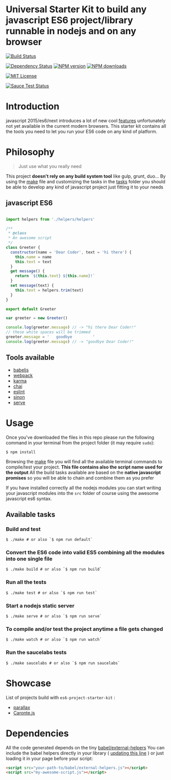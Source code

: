 Universal Starter Kit to build any javascript ES6 project/library runnable in nodejs and on any browser
====================

[![Build Status][travis-image]][travis-url]

[![Dependency Status][gemnasium-image]][gemnasium-url]
[![NPM version][npm-version-image]][npm-url]
[![NPM downloads][npm-downloads-image]][npm-url]

[![MIT License][license-image]][license-url]

[![Sauce Test Status][saucelabs-image]][saucelabs-url]


# Introduction

javascript 2015/es6/next introduces a lot of new cool [features](https://babeljs.io/features.html) unfortunately not yet available in the current modern browsers. This starter kit contains all the tools you need to let you run your ES6 code on any kind of platform.

# Philosophy

> Just use what you really need

This project __doesn't rely on any build system tool__ like gulp, grunt, duo...
By using the [make](make) file and customizing the tasks in the [tasks](tasks) folder you should be able to develop any kind of javascript project just fitting it to your needs

## javascript ES6

```javascript

import helpers from './helpers/helpers'

/**
 * @class
 * An awesome script
 */
class Greeter {
  constructor(name = 'Dear Coder', text = 'hi there') {
    this.name = name
    this.text = text
  }
  get message() {
    return `${this.text} ${this.name}!`
  }
  set message(text) {
    this.text = helpers.trim(text)
  }
}

export default Greeter
```

```javascript
var greeter = new Greeter()

console.log(greeter.message) // -> "hi there Dear Coder!"
// these white spaces will be trimmed
greeter.message = '   goodbye         '
console.log(greeter.message) // -> "goodbye Dear Coder!"

```


## Tools available

- [babeljs](https://babeljs.io/)
- [webpack](https://github.com/webpack/webpack)
- [karma](https://github.com/karma-runner/karma)
- [chai](https://github.com/chaijs/chai)
- [eslint](https://github.com/eslint/eslint)
- [sinon](https://github.com/cjohansen/Sinon.JS)
- [serve](https://github.com/tj/serve)

# Usage

Once you've downloaded the files in this repo please run the following command in your terminal from the project folder (it may require `sudo`):

```shell
$ npm install
```

Browsing the [make](make) file you will find all the available terminal commands to compile/test your project. __This file contains also the script name used for the output__
All the build tasks available are based on the __native javascript promises__ so you will be able to chain and combine them as you prefer

If you have installed correctly all the nodejs modules you can start writing your javascript modules into the `src` folder of course using the awesome javascript es6 syntax.

## Available tasks

### Build and test
```shell
$ ./make # or also `$ npm run default`
```

### Convert the ES6 code into valid ES5 combining all the modules into one single file
```shell
$ ./make build # or also `$ npm run build`
```

### Run all the tests
```shell
$ ./make test # or also `$ npm run test`
```

### Start a nodejs static server
```shell
$ ./make serve # or also `$ npm run serve`
```

### To compile and/or test the project anytime a file gets changed
```shell
$ ./make watch # or also `$ npm run watch`
```

### Run the saucelabs tests
```shell
$ ./make saucelabs # or also `$ npm run saucelabs`
```

# Showcase

List of projects build with `es6-project-starter-kit` :

- [parallax](https://github.com/GianlucaGuarini/parallax)
- [Caronte.js](https://github.com/GianlucaGuarini/Caronte.js)

# Dependencies

All the code generated depends on the tiny [babel/external-helpers](https://babeljs.io/docs/usage/external-helpers/)
You can include the babel helpers directly in your library ( [updating this line](https://github.com/GianlucaGuarini/es6-project-starter-kit/blob/master/tasks/build.js#L36) ) or just loading it in your page before your script:
```html
<script src="your-path-to/babel/external-helpers.js"></script>
<script src="my-awesome-script.js"></script>
```


[npm-url]: https://npmjs.org/package/es6-project-starter-kit
[npm-version-image]: http://img.shields.io/npm/v/es6-project-starter-kit.svg?style=flat-square
[npm-downloads-image]: http://img.shields.io/npm/dm/es6-project-starter-kit.svg?style=flat-square

[gemnasium-image]: https://img.shields.io/gemnasium/GianlucaGuarini/es6-project-starter-kit.svg?style=flat-square
[gemnasium-url]: https://gemnasium.com/GianlucaGuarini/es6-project-starter-kit

[travis-url]:https://travis-ci.org/GianlucaGuarini/es6-project-starter-kit
[travis-image]: https://img.shields.io/travis/GianlucaGuarini/es6-project-starter-kit.svg?style=flat-square

[saucelabs-image]:https://saucelabs.com/browser-matrix/es6-project-starter-kit.svg
[saucelabs-url]:https://saucelabs.com/u/es6-project-starter-kit

[saucelabs-image]:https://saucelabs.com/browser-matrix/es6projectstarterkit.svg
[saucelabs-url]:https://saucelabs.com/u/es6projectstarterkit

[license-url]: LICENSE
[license-image]: http://img.shields.io/badge/license-MIT-000000.svg?style=flat-square

